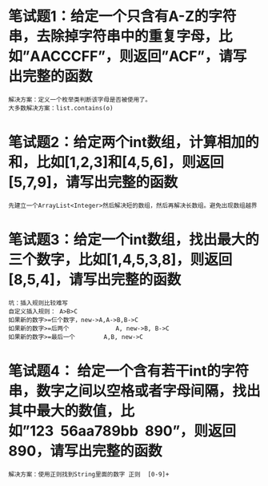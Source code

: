 # 笔试题1：给定一个只含有A-Z的字符串，去除掉字符串中的重复字母，比如”AACCCFF”，则返回”ACF”，请写出完整的函数
	解决方案：定义一个枚举类判断该字母是否被使用了。
	大多数解决方案：list.contains(o)

# 笔试题2：给定两个int数组，计算相加的和，比如[1,2,3]和[4,5,6]，则返回[5,7,9]，请写出完整的函数
	先建立一个ArrayList<Integer>然后解决短的数组，然后再解决长数组。避免出现数组越界

# 笔试题3：给定一个int数组，找出最大的三个数字，比如[1,4,5,3,8]，则返回[8,5,4]，请写出完整的函数
	坑：插入规则比较难写
	自定义插入规则： A>B>C
	如果新的数字>=仨个数字，new->A,A->B,B->C
	如果新的数字>=后两个             A, new->B, B->C
	如果新的数字>=最后一个        A,B, new->C

# 笔试题4： 给定一个含有若干int的字符串，数字之间以空格或者字母间隔，找出其中最大的数值，比如”123  56aa789bb  890”，则返回890，请写出完整的函数
	解决方案：使用正则找到String里面的数字 正则  [0-9]+